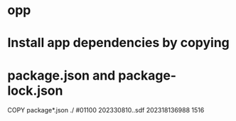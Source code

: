# opp
# Install app dependencies by copying
# package.json and package-lock.json
COPY package*.json ./
#01100
202330810..sdf
202318136988
1516
